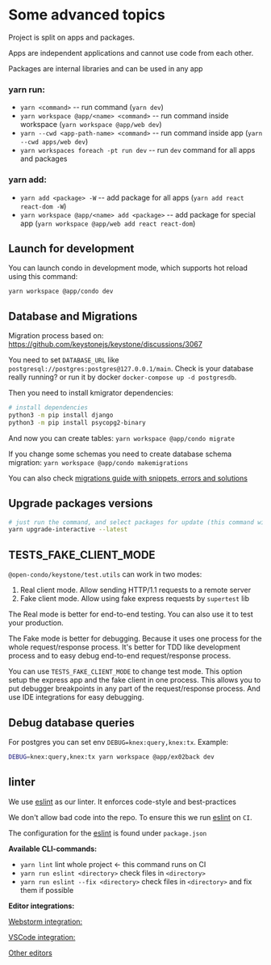 # Some advanced topics # 

Project is split on apps and packages.

Apps are independent applications and cannot use code from each other.

Packages are internal libraries and can be used in any app

### yarn run:

- `yarn <command>` -- run command (`yarn dev`)
- `yarn workspace @app/<name> <command>` -- run command inside workspace (`yarn workspace @app/web dev`)
- `yarn --cwd <app-path-name> <command>` -- run command inside app (`yarn --cwd apps/web dev`)
- `yarn workspaces foreach -pt run dev` -- run `dev` command for all apps and packages

### yarn add:

- `yarn add <package> -W` -- add package for all apps (`yarn add react react-dom -W`)
- `yarn workspace @app/<name> add <package>` -- add package for special app (`yarn workspace @app/web add react react-dom`)

## Launch for development

You can launch condo in development mode, which supports hot reload using this command:

`yarn workspace @app/condo dev`

## Database and Migrations

Migration process based on: https://github.com/keystonejs/keystone/discussions/3067

You need to set `DATABASE_URL` like `postgresql://postgres:postgres@127.0.0.1/main`.
Check is your database really running? or run it by docker `docker-compose up -d postgresdb`.

Then you need to install kmigrator dependencies:
```bash
# install dependencies
python3 -m pip install django
python3 -m pip install psycopg2-binary
```

And now you can create tables: `yarn workspace @app/condo migrate`

If you change some schemas you need to create database schema migration: `yarn workspace @app/condo makemigrations`

You can also check [migrations guide with snippets, errors and solutions](apps/condo/docs/migrations.md)

## Upgrade packages versions

```bash
# just run the command, and select packages for update (this command will fix the package.json files) 
yarn upgrade-interactive --latest
```

## TESTS_FAKE_CLIENT_MODE

`@open-condo/keystone/test.utils` can work in two modes:
 1. Real client mode. Allow sending HTTP/1.1 requests to a remote server
 2. Fake client mode. Allow using fake express requests by `supertest` lib 

The Real mode is better for end-to-end testing. You can also use it to test your production.

The Fake mode is better for debugging. Because it uses one process for the whole request/response process.
It's better for TDD like development process and to easy debug end-to-end request/response process.

You can use `TESTS_FAKE_CLIENT_MODE` to change test mode. This option setup the express app and the fake client in one process.
This allows you to put debugger breakpoints in any part of the request/response process. 
And use IDE integrations for easy debugging.

## Debug database queries

For postgres you can set env `DEBUG=knex:query,knex:tx`. Example:
```bash
DEBUG=knex:query,knex:tx yarn workspace @app/ex02back dev
```

## linter

We use [eslint](https://eslint.org) as our linter. It enforces code-style and best-practices

We don't allow bad code into the repo. To ensure this we run [eslint](https://eslint.org) on `CI`.

The configuration for the [eslint](https://eslint.org) is found under `package.json`

**Available CLI-commands:**

 - `yarn lint` lint whole project <- this command runs on CI
 - `yarn run eslint <directory>` check files in `<directory>`
 - `yarn run eslint --fix <directory>` check files in `<directory>` and fix them if possible

**Editor integrations:**

[Webstorm integration:](https://plugins.jetbrains.com/plugin/7494-eslint)

[VSCode integration:](https://marketplace.visualstudio.com/items?itemName=dbaeumer.vscode-eslint)

[Other editors](https://eslint.org/docs/user-guide/integrations#editors)
